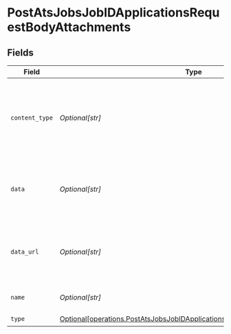 # PostAtsJobsJobIDApplicationsRequestBodyAttachments


## Fields

| Field                                                                                                                                                                | Type                                                                                                                                                                 | Required                                                                                                                                                             | Description                                                                                                                                                          |
| -------------------------------------------------------------------------------------------------------------------------------------------------------------------- | -------------------------------------------------------------------------------------------------------------------------------------------------------------------- | -------------------------------------------------------------------------------------------------------------------------------------------------------------------- | -------------------------------------------------------------------------------------------------------------------------------------------------------------------- |
| `content_type`                                                                                                                                                       | *Optional[str]*                                                                                                                                                      | :heavy_minus_sign:                                                                                                                                                   | Content/MIME type of the file (e.g., `application/pdf`). This is required if you provide `data` and optional if you provide `data_url`.                              |
| `data`                                                                                                                                                               | *Optional[str]*                                                                                                                                                      | :heavy_minus_sign:                                                                                                                                                   | Base64-encoded contents of the file you want to upload. You must provide either this or `data_url`.                                                                  |
| `data_url`                                                                                                                                                           | *Optional[str]*                                                                                                                                                      | :heavy_minus_sign:                                                                                                                                                   | Publicly accessible URL to the file you want to upload. You must provide either this or `data`.                                                                      |
| `name`                                                                                                                                                               | *Optional[str]*                                                                                                                                                      | :heavy_check_mark:                                                                                                                                                   | Name of the file you want to upload.                                                                                                                                 |
| `type`                                                                                                                                                               | [Optional[operations.PostAtsJobsJobIDApplicationsRequestBodyAttachmentsType]](undefined/models/operations/postatsjobsjobidapplicationsrequestbodyattachmentstype.md) | :heavy_check_mark:                                                                                                                                                   | N/A                                                                                                                                                                  |